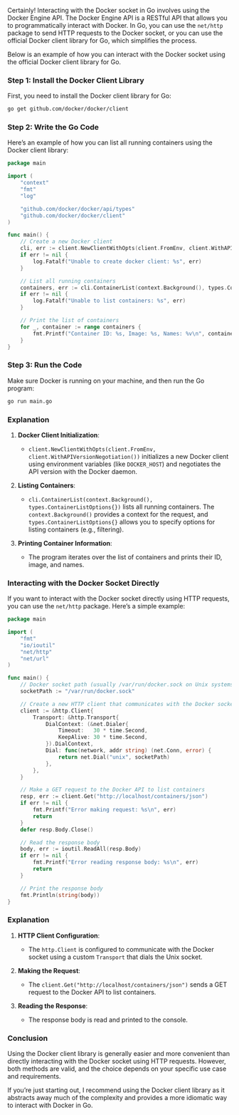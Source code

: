Certainly! Interacting with the Docker socket in Go involves using the Docker Engine API. The Docker Engine API is a RESTful API that allows you to programmatically interact with Docker. In Go, you can use the `net/http` package to send HTTP requests to the Docker socket, or you can use the official Docker client library for Go, which simplifies the process.

Below is an example of how you can interact with the Docker socket using the official Docker client library for Go.

### Step 1: Install the Docker Client Library

First, you need to install the Docker client library for Go:

```bash
go get github.com/docker/docker/client
```

### Step 2: Write the Go Code

Here’s an example of how you can list all running containers using the Docker client library:

```go
package main

import (
	"context"
	"fmt"
	"log"

	"github.com/docker/docker/api/types"
	"github.com/docker/docker/client"
)

func main() {
	// Create a new Docker client
	cli, err := client.NewClientWithOpts(client.FromEnv, client.WithAPIVersionNegotiation())
	if err != nil {
		log.Fatalf("Unable to create docker client: %s", err)
	}

	// List all running containers
	containers, err := cli.ContainerList(context.Background(), types.ContainerListOptions{})
	if err != nil {
		log.Fatalf("Unable to list containers: %s", err)
	}

	// Print the list of containers
	for _, container := range containers {
		fmt.Printf("Container ID: %s, Image: %s, Names: %v\n", container.ID[:10], container.Image, container.Names)
	}
}
```

### Step 3: Run the Code

Make sure Docker is running on your machine, and then run the Go program:

```bash
go run main.go
```

### Explanation

1. **Docker Client Initialization**:
   - `client.NewClientWithOpts(client.FromEnv, client.WithAPIVersionNegotiation())` initializes a new Docker client using environment variables (like `DOCKER_HOST`) and negotiates the API version with the Docker daemon.

2. **Listing Containers**:
   - `cli.ContainerList(context.Background(), types.ContainerListOptions{})` lists all running containers. The `context.Background()` provides a context for the request, and `types.ContainerListOptions{}` allows you to specify options for listing containers (e.g., filtering).

3. **Printing Container Information**:
   - The program iterates over the list of containers and prints their ID, image, and names.

### Interacting with the Docker Socket Directly

If you want to interact with the Docker socket directly using HTTP requests, you can use the `net/http` package. Here’s a simple example:

```go
package main

import (
	"fmt"
	"io/ioutil"
	"net/http"
	"net/url"
)

func main() {
	// Docker socket path (usually /var/run/docker.sock on Unix systems)
	socketPath := "/var/run/docker.sock"

	// Create a new HTTP client that communicates with the Docker socket
	client := &http.Client{
		Transport: &http.Transport{
			DialContext: (&net.Dialer{
				Timeout:   30 * time.Second,
				KeepAlive: 30 * time.Second,
			}).DialContext,
			Dial: func(network, addr string) (net.Conn, error) {
				return net.Dial("unix", socketPath)
			},
		},
	}

	// Make a GET request to the Docker API to list containers
	resp, err := client.Get("http://localhost/containers/json")
	if err != nil {
		fmt.Printf("Error making request: %s\n", err)
		return
	}
	defer resp.Body.Close()

	// Read the response body
	body, err := ioutil.ReadAll(resp.Body)
	if err != nil {
		fmt.Printf("Error reading response body: %s\n", err)
		return
	}

	// Print the response body
	fmt.Println(string(body))
}
```

### Explanation

1. **HTTP Client Configuration**:
   - The `http.Client` is configured to communicate with the Docker socket using a custom `Transport` that dials the Unix socket.

2. **Making the Request**:
   - The `client.Get("http://localhost/containers/json")` sends a GET request to the Docker API to list containers.

3. **Reading the Response**:
   - The response body is read and printed to the console.

### Conclusion

Using the Docker client library is generally easier and more convenient than directly interacting with the Docker socket using HTTP requests. However, both methods are valid, and the choice depends on your specific use case and requirements.

If you’re just starting out, I recommend using the Docker client library as it abstracts away much of the complexity and provides a more idiomatic way to interact with Docker in Go.

